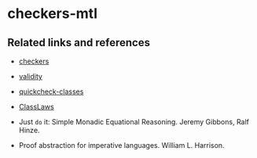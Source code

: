 # checkers-mtl

Related links and references
----------------------------

- [checkers](https://hackage.haskell.org/package/checkers)
- [validity](https://github.com/NorfairKing/validity)
- [quickcheck-classes](http://hackage.haskell.org/package/quickcheck-classes)
- [ClassLaws](https://hackage.haskell.org/package/ClassLaws)

- Just `do` it: Simple Monadic Equational Reasoning. Jeremy Gibbons, Ralf Hinze.
- Proof abstraction for imperative languages. William L. Harrison.
